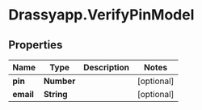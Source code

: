# Drassyapp.VerifyPinModel

## Properties

Name | Type | Description | Notes
------------ | ------------- | ------------- | -------------
**pin** | **Number** |  | [optional] 
**email** | **String** |  | [optional] 


